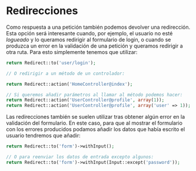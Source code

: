 <!-- ************************************************************************-->
# Redirecciones

Como respuesta a una petición también podemos devolver una redirección. Esta opción será interesante cuando, por ejemplo, el usuario no esté _logueado_ y lo queramos redirigir al formulario de login, o cuando se produzca un error en la validación de una petición y queramos redirigir a otra ruta. Para esto simplemente tenemos que utilizar:


```php
return Redirect::to('user/login');

// O redirigir a un método de un controlador:

return Redirect::action('HomeController@index');

// Si queremos añadir parámetros al llamar al método podemos hacer:
return Redirect::action('UserController@profile', array(1));
return Redirect::action('UserController@profile', array('user' => 1));
```

Las redirecciones también se suelen utilizar tras obtener algún error en la validación del formulario. En este caso, para que al mostrar el formulario con los errores producidos podamos añadir los datos que había escrito el usuario tendremos que añadir:

```php
return Redirect::to('form')->withInput();

// O para reenviar los datos de entrada excepto algunos:
return Redirect::to('form')->withInput(Input::except('password'));
```
